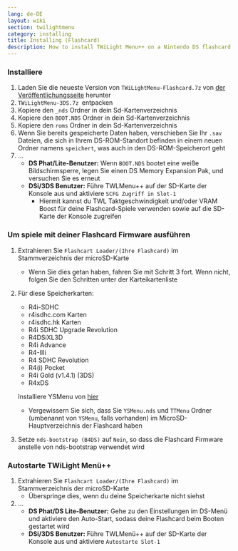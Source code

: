 ```yaml
---
lang: de-DE
layout: wiki
section: twilightmenu
category: installing
title: Installing (Flashcard)
description: How to install TWiLight Menu++ on a Nintendo DS flashcard
---
```


### Installiere
1. Laden Sie die neueste Version von `TWiLightMenu-Flashcard.7z` von [der Veröffentlichungsseite](https://github.com/DS-Homebrew/TWiLightMenu/releases) herunter
1. `TWiLightMenu-3DS.7z `entpacken
1. Kopiere den `_nds` Ordner in dein Sd-Kartenverzeichnis
1. Kopiere den `BOOT.NDS` Ordner in dein Sd-Kartenverzeichnis
1. Kopiere den `roms` Ordner in dein Sd-Kartenverzeichnis
1. Wenn Sie bereits gespeicherte Daten haben, verschieben Sie Ihr `.sav` Dateien, die sich in Ihrem DS-ROM-Standort befinden in einem neuen Ordner namens `speichert`, was auch in den DS-ROM-Speicherort geht
1. ...
   - **DS Phat/Lite-Benutzer:** Wenn `BOOT.NDS` bootet eine weiße Bildschirmsperre, legen Sie einen DS Memory Expansion Pak, und versuchen Sie es erneut
   - **DSi/3DS Benutzer:** Führe TWLMenu++ auf der SD-Karte der Konsole aus und aktiviere `SCFG Zugriff in Slot-1`
      - Hiermit kannst du TWL Taktgeschwindigkeit und/oder VRAM Boost für deine Flashcard-Spiele verwenden sowie auf die SD-Karte der Konsole zugreifen

### Um spiele mit deiner Flashcard Firmware ausführen
1. Extrahieren Sie `Flashcart Loader/(Ihre Flashcard)` im Stammverzeichnis der microSD-Karte
   - Wenn Sie dies getan haben, fahren Sie mit Schritt 3 fort. Wenn nicht, folgen Sie den Schritten unter der Karteikartenliste

1. Für diese Speicherkarten:
   - R4i-SDHC
   - r4isdhc.com Karten
   - r4isdhc.hk Karten
   - R4i SDHC Upgrade Revolution
   - R4DSiXL3D
   - R4i Advance
   - R4-IIIi
   - R4 SDHC Revolution
   - R4(i) Pocket
   - R4i Gold (v1.4.1) (3DS)
   - R4xDS

   Installiere YSMenu von [hier](https://gbatemp.net/threads/retrogamefan-updates-releases.267243/)
      - Vergewissern Sie sich, dass Sie `YSMenu.nds` und `TTMenu` Ordner (umbenannt von `YSMenu`, falls vorhanden) im MicroSD-Hauptverzeichnis der Flashcard haben
1. Setze `nds-bootstrap (B4DS)` auf `Nein`, so dass die Flashcard Firmware anstelle von nds-bootstrap verwendet wird

### Autostarte TWiLight Menü++
1. Extrahieren Sie `Flashcart Loader/(Ihre Flashcard)` im Stammverzeichnis der microSD-Karte
   - Überspringe dies, wenn du deine Speicherkarte nicht siehst
1. ...
   - **DS Phat/DS Lite-Benutzer:** Gehe zu den Einstellungen im DS-Menü und aktiviere den Auto-Start, sodass deine Flashcard beim Booten gestartet wird
   - **DSi/3DS Benutzer:** Führe TWLMenü++ auf der SD-Karte der Konsole aus und aktiviere `Autostarte Slot-1`
